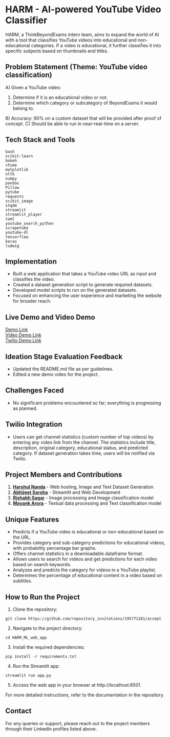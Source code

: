 # HARM - AI-powered YouTube Video Classifier

HARM, a ThinkBeyondExams intern team, aims to expand the world of AI with a tool that classifies YouTube videos into educational and non-educational categories. If a video is educational, it further classifies it into specific subjects based on thumbnails and titles.

## Problem Statement (Theme: YouTube video classification)
A) Given a YouTube video:
1. Determine if it is an educational video or not.
2. Determine which category or subcategory of BeyondExams it would belong to.

B) Accuracy: 90% on a custom dataset that will be provided after proof of concept.
C) Should be able to run in near-real-time on a server.

## Tech Stack and Tools
```
bash
scikit-learn
bokeh
chime
matplotlib
nltk
numpy
pandas
Pillow
pytube
requests
scikit_image
stqdm
streamlit
streamlit_player
toml
youtube_search_python
scrapetube
youtube-dl
tensorflow
keras
ludwig
```

## Implementation
- Built a web application that takes a YouTube video URL as input and classifies the video.
- Created a dataset generation script to generate required datasets.
- Developed model scripts to run on the generated datasets.
- Focused on enhancing the user experience and marketing the website for broader reach.

## Live Demo and Video Demo
[Demo Link](https://huggingface.co/spaces/HarshulNanda/HARM_ML_web_app)  
[Video Demo Link](https://www.youtube.com/watch?v=P49BkpF17ts)  
[Twilio Demo Link](https://drive.google.com/file/d/1_QmGaWxVaXT2-Hu81Jb2g7Hk4PX9g_Le/view?usp=share_link)

## Ideation Stage Evaluation Feedback
- Updated the README.md file as per guidelines.
- Edited a new demo video for the project.

## Challenges Faced
- No significant problems encountered so far; everything is progressing as planned.

## Twilio Integration
- Users can get channel statistics (custom number of top videos) by entering any video link from the channel. The statistics include title, description, original category, educational status, and predicted category. If dataset generation takes time, users will be notified via Twilio.

## Project Members and Contributions
1. [**Harshul Nanda**](https://www.linkedin.com/in/harshulnanda/) - Web hosting, Image and Text Dataset Generation
2. [**Abhijeet Saroha**](https://www.linkedin.com/in/abhijeet-saroha-a19031229/) - Streamlit and Web Development
3. [**Rishabh Sagar**](https://www.linkedin.com/in/rishabh-sagar-1b0b74229/) - Image processing and Image classification model
4. [**Mayank Arora**](https://www.linkedin.com/in/mayank-arora-24713322a/) - Textual data processing and Text classification model

## Unique Features
- Predicts if a YouTube video is educational or non-educational based on the URL.
- Provides category and sub-category predictions for educational videos, with probability percentage bar graphs.
- Offers channel statistics in a downloadable dataframe format.
- Allows users to search for videos and get predictions for each video based on search keywords.
- Analyzes and predicts the category for videos in a YouTube playlist.
- Determines the percentage of educational content in a video based on subtitles.

## How to Run the Project
1. Clone the repository:
```
git clone https://github.com/repository_invitations/195771281/accept
```
2. Navigate to the project directory:
```
cd HARM_ML_web_app
```
3. Install the required dependencies:
```
pip install -r requirements.txt
```
4. Run the Streamlit app:
```
streamlit run app.py
```
5. Access the web app in your browser at http://localhost:8501.

For more detailed instructions, refer to the documentation in the repository.

## Contact
For any queries or support, please reach out to the project members through their LinkedIn profiles listed above.
